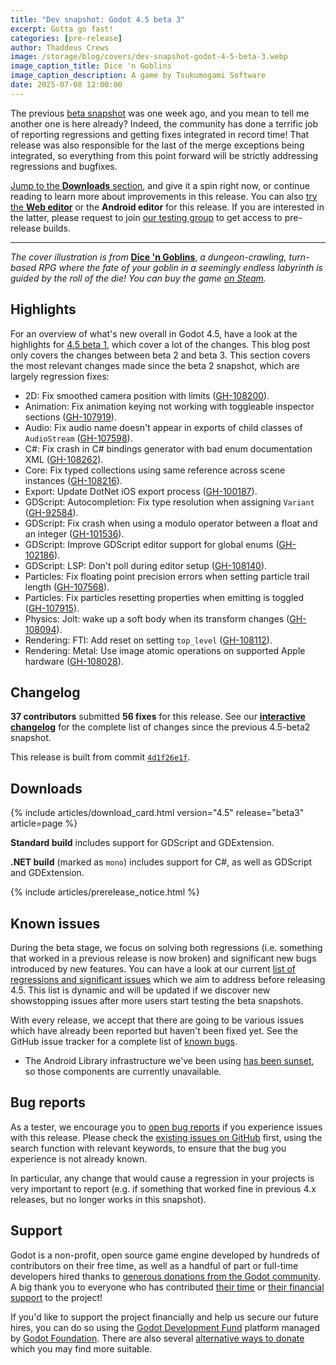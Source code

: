 ```yaml
---
title: "Dev snapshot: Godot 4.5 beta 3"
excerpt: Gotta go fast!
categories: [pre-release]
author: Thaddeus Crews
image: /storage/blog/covers/dev-snapshot-godot-4-5-beta-3.webp
image_caption_title: Dice 'n Goblins
image_caption_description: A game by Tsukumogami Software
date: 2025-07-08 12:00:00
---
```


The previous [beta snapshot](/article/dev-snapshot-godot-4-5-beta-2/) was one week ago, and you mean to tell me another one is here already? Indeed, the community has done a terrific job of reporting regressions and getting fixes integrated in record time! That release was also responsible for the last of the merge exceptions being integrated, so everything from this point forward will be strictly addressing regressions and bugfixes.

[Jump to the **Downloads** section](#downloads), and give it a spin right now, or continue reading to learn more about improvements in this release. You can also [try the **Web editor**](https://editor.godotengine.org/releases/4.5.beta3/) or the **Android editor** for this release. If you are interested in the latter, please request to join [our testing group](https://groups.google.com/g/godot-testers) to get access to pre-release builds.

---

*The cover illustration is from* [**Dice 'n Goblins**](https://store.steampowered.com/app/2945950/Dice_n_Goblins/?curator_clanid=41324400), *a dungeon-crawling, turn-based RPG where the fate of your goblin in a seemingly endless labyrinth is guided by the roll of the die! You can buy the game [on Steam](https://store.steampowered.com/app/2945950/Dice_n_Goblins/?curator_clanid=41324400).*

## Highlights

For an overview of what's new overall in Godot 4.5, have a look at the highlights for [4.5 beta 1](/article/dev-snapshot-godot-4-5-beta-1/), which cover a lot of the changes. This blog post only covers the changes between beta 2 and beta 3. This section covers the most relevant changes made since the beta 2 snapshot, which are largely regression fixes:

- 2D: Fix smoothed camera position with limits ([GH-108200](https://github.com/godotengine/godot/pull/108200)).
- Animation: Fix animation keying not working with toggleable inspector sections ([GH-107919](https://github.com/godotengine/godot/pull/107919)).
- Audio: Fix audio name doesn't appear in exports of child classes of `AudioStream` ([GH-107598](https://github.com/godotengine/godot/pull/107598)).
- C#: Fix crash in C# bindings generator with bad enum documentation XML ([GH-108262](https://github.com/godotengine/godot/pull/108262)).
- Core: Fix typed collections using same reference across scene instances ([GH-108216](https://github.com/godotengine/godot/pull/108216)).
- Export: Update DotNet iOS export process ([GH-100187](https://github.com/godotengine/godot/pull/100187)).
- GDScript: Autocompletion: Fix type resolution when assigning `Variant` ([GH-92584](https://github.com/godotengine/godot/pull/92584)).
- GDScript: Fix crash when using a modulo operator between a float and an integer ([GH-101536](https://github.com/godotengine/godot/pull/101536)).
- GDScript: Improve GDScript editor support for global enums ([GH-102186](https://github.com/godotengine/godot/pull/102186)).
- GDScript: LSP: Don't poll during editor setup ([GH-108140](https://github.com/godotengine/godot/pull/108140)).
- Particles: Fix floating point precision errors when setting particle trail length ([GH-107568](https://github.com/godotengine/godot/pull/107568)).
- Particles: Fix particles resetting properties when emitting is toggled ([GH-107915](https://github.com/godotengine/godot/pull/107915)).
- Physics: Jolt: wake up a soft body when its transform changes ([GH-108094](https://github.com/godotengine/godot/pull/108094)).
- Rendering: FTI: Add reset on setting `top_level` ([GH-108112](https://github.com/godotengine/godot/pull/108112)).
- Rendering: Metal: Use image atomic operations on supported Apple hardware ([GH-108028](https://github.com/godotengine/godot/pull/108028)).

## Changelog

**37 contributors** submitted **56 fixes** for this release. See our [**interactive changelog**](https://godotengine.github.io/godot-interactive-changelog/#4.5-beta3) for the complete list of changes since the previous 4.5-beta2 snapshot.

This release is built from commit [`4d1f26e1f`](https://github.com/godotengine/godot/commit/4d1f26e1fd1fa46f2223fe0b6ac300744bf79b88).

## Downloads

{% include articles/download_card.html version="4.5" release="beta3" article=page %}

**Standard build** includes support for GDScript and GDExtension.

**.NET build** (marked as `mono`) includes support for C#, as well as GDScript and GDExtension.

{% include articles/prerelease_notice.html %}

## Known issues

During the beta stage, we focus on solving both regressions (i.e. something that worked in a previous release is now broken) and significant new bugs introduced by new features. You can have a look at our current [list of regressions and significant issues](https://github.com/orgs/godotengine/projects/61) which we aim to address before releasing 4.5. This list is dynamic and will be updated if we discover new showstopping issues after more users start testing the beta snapshots.

With every release, we accept that there are going to be various issues which have already been reported but haven't been fixed yet. See the GitHub issue tracker for a complete list of [known bugs](https://github.com/godotengine/godot/issues?q=is%3Aissue+is%3Aopen+label%3Abug).

- The Android Library infrastructure we've been using [has been sunset](https://central.sonatype.org/news/20250326_ossrh_sunset/), so those components are currently unavailable.

## Bug reports

As a tester, we encourage you to [open bug reports](https://github.com/godotengine/godot/issues) if you experience issues with this release. Please check the [existing issues on GitHub](https://github.com/godotengine/godot/issues) first, using the search function with relevant keywords, to ensure that the bug you experience is not already known.

In particular, any change that would cause a regression in your projects is very important to report (e.g. if something that worked fine in previous 4.x releases, but no longer works in this snapshot).

## Support

Godot is a non-profit, open source game engine developed by hundreds of contributors on their free time, as well as a handful of part or full-time developers hired thanks to [generous donations from the Godot community](https://fund.godotengine.org/). A big thank you to everyone who has contributed [their time](https://github.com/godotengine/godot/blob/master/AUTHORS.md) or [their financial support](https://github.com/godotengine/godot/blob/master/DONORS.md) to the project!

If you'd like to support the project financially and help us secure our future hires, you can do so using the [Godot Development Fund](https://fund.godotengine.org/) platform managed by [Godot Foundation](https://godot.foundation/). There are also several [alternative ways to donate](/donate) which you may find more suitable.
